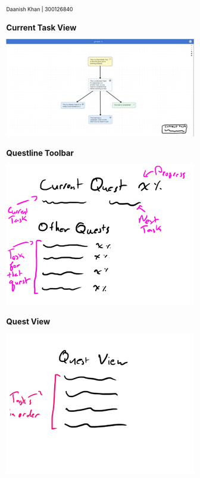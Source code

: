 Daanish Khan | 300126840

## Current Task View

![Current Task View](./currenttaskview.png)

## Questline Toolbar

![Questline Toolbar](./questtoolbar.png)

## Quest View

![Quest View](./questview.png)


